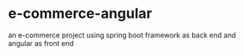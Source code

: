 # e-commerce-angular
an e-commerce project using spring boot framework as back end and angular as front end
